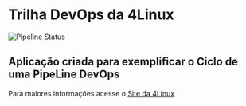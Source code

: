 # Trilha DevOps da 4Linux

<!-- Altere a Flag abaixo com sua URL do seu usuário do Github -->

![Pipeline Status](https://github.com/adriano-of-santos/DevOpsLab-HelloWorld/actions/workflows/pipeline.yml/badge.svg) 


## Aplicação criada para exemplificar o Ciclo de uma PipeLine DevOps


Para maiores informações acesse o [Site da 4Linux](https://www.4linux.com.br/cursos/devops)
